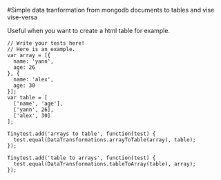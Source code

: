 #Simple data tranformation from mongodb documents to tables and vise vise-versa

Useful when you want to create a html table for example.

```
// Write your tests here!
// Here is an example.
var array = [{
  name: 'yann',
  age: 26
}, {
  name: 'alex',
  age: 30
}];
var table = [
  ['name', 'age'],
  ['yann', 26],
  ['alex', 30]
];

Tinytest.add('arrays to table', function(test) {
  test.equal(DataTransformations.arrayToTable(array), table);
});

Tinytest.add('table to arrays', function(test) {
  test.equal(DataTransformations.tableToArray(table), array);
});

```
